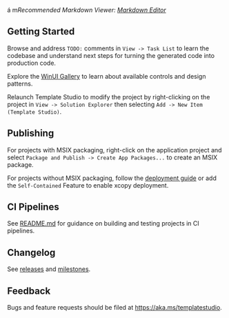 ﻿á m*Recommended Markdown Viewer: [Markdown Editor](https://marketplace.visualstudio.com/items?itemName=MadsKristensen.MarkdownEditor2)*

## Getting Started

Browse and address `TODO:` comments in `View -> Task List` to learn the codebase and understand next steps for turning the generated code into production code.

Explore the [WinUI Gallery](https://www.microsoft.com/store/productId/9P3JFPWWDZRC) to learn about available controls and design patterns.

Relaunch Template Studio to modify the project by right-clicking on the project in `View -> Solution Explorer` then selecting `Add -> New Item (Template Studio)`.

## Publishing

For projects with MSIX packaging, right-click on the application project and select `Package and Publish -> Create App Packages...` to create an MSIX package.

For projects without MSIX packaging, follow the [deployment guide](https://docs.microsoft.com/windows/apps/windows-app-sdk/deploy-unpackaged-apps) or add the `Self-Contained` Feature to enable xcopy deployment.

## CI Pipelines

See [README.md](https://github.com/microsoft/TemplateStudio/blob/main/docs/WinUI/pipelines/README.md) for guidance on building and testing projects in CI pipelines.

## Changelog

See [releases](https://github.com/microsoft/TemplateStudio/releases) and [milestones](https://github.com/microsoft/TemplateStudio/milestones).

## Feedback

Bugs and feature requests should be filed at https://aka.ms/templatestudio.
